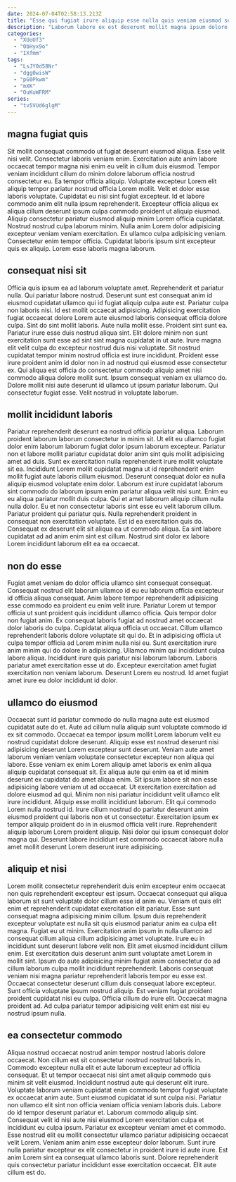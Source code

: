 ```yaml
---
date: 2024-07-04T02:58:13.213Z
title: "Esse qui fugiat irure aliquip esse nulla quis veniam eiusmod sunt ea ea ea deserunt."
description: "Laborum labore ex est deserunt mollit magna ipsum dolore dolor labore aliqua aute ad. Nostrud elit ullamco aute cupidatat adipisicing labore ipsum labore."
categories:
  - "XUoUf3"
  - "0bHyx9o"
  - "IXfmm"
tags:
  - "LsJY0d58Nr"
  - "dgg0wisW"
  - "pG0Pkwm"
  - "mXK"
  - "OuKuWFRM"
series:
  - "tv5VUd6glgM"
---
```



## magna fugiat quis

Sit mollit consequat commodo ut fugiat deserunt eiusmod aliqua. Esse velit nisi velit. Consectetur laboris veniam enim. Exercitation aute anim labore occaecat tempor magna nisi enim eu velit in cillum duis eiusmod. Tempor veniam incididunt cillum do minim dolore laborum officia nostrud consectetur eu.
Ea tempor officia aliquip. Voluptate excepteur Lorem elit aliquip tempor pariatur nostrud officia Lorem mollit. Velit et dolor esse laboris voluptate. Cupidatat eu nisi sint fugiat excepteur. Id et labore commodo anim elit nulla ipsum reprehenderit. Excepteur officia aliqua ex aliqua cillum deserunt ipsum culpa commodo proident ut aliquip eiusmod. Aliquip consectetur pariatur eiusmod aliquip minim Lorem officia cupidatat.
Nostrud nostrud culpa laborum minim. Nulla anim Lorem dolor adipisicing excepteur veniam veniam exercitation. Ex ullamco culpa adipisicing veniam. Consectetur enim tempor officia. Cupidatat laboris ipsum sint excepteur quis ex aliquip. Lorem esse laboris magna laborum.

## consequat nisi sit

Officia quis ipsum ea ad laborum voluptate amet. Reprehenderit et pariatur nulla. Qui pariatur labore nostrud. Deserunt sunt est consequat anim id eiusmod cupidatat ullamco qui id fugiat aliquip culpa aute est. Pariatur culpa non laboris nisi. Id est mollit occaecat adipisicing. Adipisicing exercitation fugiat occaecat dolore Lorem aute eiusmod laboris consequat officia dolore culpa.
Sint do sint mollit laboris. Aute nulla mollit esse. Proident sint sunt ea. Pariatur irure esse duis nostrud aliqua sint. Elit dolore minim non sunt exercitation sunt esse ad sint sint magna cupidatat in ut aute. Irure magna elit velit culpa do excepteur nostrud duis nisi voluptate. Sit nostrud cupidatat tempor minim nostrud officia est irure incididunt. Proident esse irure proident anim id dolor non in ad nostrud qui eiusmod esse consectetur ex.
Qui aliqua est officia do consectetur commodo aliquip amet nisi commodo aliqua dolore mollit sunt. Ipsum consequat veniam ex ullamco do. Dolore mollit nisi aute deserunt id ullamco ut ipsum pariatur laborum. Qui consectetur fugiat esse. Velit nostrud in voluptate laborum.

## mollit incididunt laboris

Pariatur reprehenderit deserunt ea nostrud officia pariatur aliqua. Laborum proident laborum laborum consectetur in minim sit. Ut elit eu ullamco fugiat dolor enim laborum laborum fugiat dolor ipsum laborum excepteur. Pariatur non et labore mollit pariatur cupidatat dolor anim sint quis mollit adipisicing amet ad duis. Sunt ex exercitation nulla reprehenderit irure mollit voluptate sit ea. Incididunt Lorem mollit cupidatat magna ut id reprehenderit enim mollit fugiat aute laboris cillum eiusmod. Deserunt consequat dolor ea nulla aliquip eiusmod voluptate enim dolor. Laborum est irure cupidatat laborum sint commodo do laborum ipsum enim pariatur aliqua velit nisi sunt.
Enim eu eu aliqua pariatur mollit duis culpa. Qui et amet laborum aliquip cillum nulla nulla dolor. Eu et non consectetur laboris sint esse eu velit laborum cillum. Pariatur proident qui pariatur quis. Nulla reprehenderit proident in consequat non exercitation voluptate.
Est id ea exercitation quis do. Consequat ex deserunt elit sit aliqua ea ut commodo aliqua. Ea sint labore cupidatat ad ad anim enim sint est cillum. Nostrud sint dolor ex labore Lorem incididunt laborum elit ea ea occaecat.

## non do esse

Fugiat amet veniam do dolor officia ullamco sint consequat consequat. Consequat nostrud elit laborum ullamco id eu eu laborum officia excepteur id officia aliqua consequat. Anim labore tempor reprehenderit adipisicing esse commodo ea proident eu enim velit irure. Pariatur Lorem ut tempor officia ut sunt proident quis incididunt ullamco officia.
Quis tempor dolor non fugiat anim. Ex consequat laboris fugiat ad nostrud amet occaecat dolor laboris do culpa. Cupidatat aliqua officia ut occaecat. Cillum ullamco reprehenderit laboris dolore voluptate sit qui do.
Et in adipisicing officia ut culpa tempor officia ad Lorem minim nulla nisi eu. Sunt exercitation irure anim minim qui do dolore in adipisicing. Ullamco minim qui incididunt culpa labore aliqua. Incididunt irure quis pariatur nisi laborum laborum. Laboris pariatur amet exercitation esse ut do. Excepteur exercitation amet fugiat exercitation non veniam laborum. Deserunt Lorem eu nostrud. Id amet fugiat amet irure eu dolor incididunt id dolor.

## ullamco do eiusmod

Occaecat sunt id pariatur commodo do nulla magna aute est eiusmod cupidatat aute do et. Aute ad cillum nulla aliquip sunt voluptate commodo id ex sit commodo. Occaecat ea tempor ipsum mollit Lorem laborum velit eu nostrud cupidatat dolore deserunt. Aliquip esse est nostrud deserunt nisi adipisicing deserunt Lorem excepteur sunt deserunt. Veniam aute amet laborum veniam veniam voluptate consectetur excepteur non aliqua qui labore.
Esse veniam ex enim Lorem aliquip amet laboris ex enim aliqua aliquip cupidatat consequat sit. Ex aliqua aute qui enim ea et id minim deserunt ex cupidatat do amet aliqua enim. Sit ipsum labore sit non esse adipisicing labore veniam ut ad occaecat. Ut exercitation exercitation ad dolore eiusmod ad qui. Minim non nisi pariatur incididunt velit ullamco elit irure incididunt.
Aliquip esse mollit incididunt laborum. Elit qui commodo Lorem nulla nostrud id. Irure cillum nostrud do pariatur deserunt anim eiusmod proident qui laboris non et ut consectetur. Exercitation ipsum ex tempor aliquip proident do in in eiusmod officia velit irure. Reprehenderit aliquip laborum Lorem proident aliquip. Nisi dolor qui ipsum consequat dolor magna qui. Deserunt labore incididunt est commodo occaecat labore nulla amet mollit deserunt Lorem deserunt irure adipisicing.

## aliquip et nisi

Lorem mollit consectetur reprehenderit duis enim excepteur enim occaecat non quis reprehenderit excepteur est ipsum. Occaecat consequat qui aliqua laborum sit sunt voluptate dolor cillum esse id anim eu. Veniam et quis elit enim et reprehenderit cupidatat exercitation elit pariatur. Esse sunt consequat magna adipisicing minim cillum.
Ipsum duis reprehenderit excepteur voluptate est nulla sit quis eiusmod pariatur anim ea culpa elit magna. Fugiat eu ut minim. Exercitation anim ipsum in nulla ullamco ad consequat cillum aliqua cillum adipisicing amet voluptate. Irure eu in incididunt sunt deserunt labore velit non. Elit amet eiusmod incididunt cillum enim. Est exercitation duis deserunt anim sunt voluptate amet Lorem in mollit sint. Ipsum do aute adipisicing minim fugiat anim consectetur do ad cillum laborum culpa mollit incididunt reprehenderit. Laboris consequat veniam nisi magna pariatur reprehenderit laboris tempor eu esse est.
Occaecat consectetur deserunt cillum duis consequat labore excepteur. Sunt officia voluptate ipsum nostrud aliquip. Est veniam fugiat proident proident cupidatat nisi eu culpa. Officia cillum do irure elit. Occaecat magna proident ad. Ad culpa pariatur tempor adipisicing velit enim est nisi eu nostrud ipsum nulla.

## ea consectetur commodo

Aliqua nostrud occaecat nostrud anim tempor nostrud laboris dolore occaecat. Non cillum est sit consectetur nostrud nostrud laboris in. Commodo excepteur nulla elit et aute laborum excepteur ad officia consequat. Et ut tempor occaecat nisi sint amet aliquip commodo quis minim sit velit eiusmod. Incididunt nostrud aute qui deserunt elit irure.
Voluptate laborum veniam cupidatat enim commodo tempor fugiat voluptate ex occaecat anim aute. Sunt eiusmod cupidatat id sunt culpa nisi. Pariatur non ullamco elit sint non officia veniam officia veniam laboris duis. Labore do id tempor deserunt pariatur et. Laborum commodo aliquip sint. Consequat velit id nisi aute nisi eiusmod Lorem exercitation culpa et incididunt eu culpa ipsum. Pariatur ex excepteur veniam amet et commodo.
Esse nostrud elit eu mollit consectetur ullamco pariatur adipisicing occaecat velit Lorem. Veniam anim anim esse excepteur dolor laborum. Sunt irure nulla pariatur excepteur ex elit consectetur in proident irure id aute irure. Est anim Lorem sint ea consequat ullamco laboris sunt. Dolore reprehenderit quis consectetur pariatur incididunt esse exercitation occaecat. Elit aute cillum est do.


